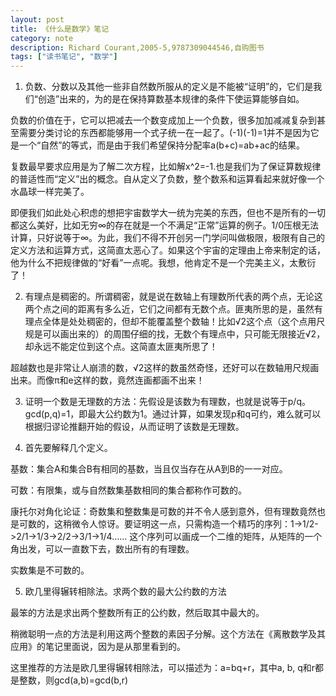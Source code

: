 ```yaml
---
layout: post
title: 《什么是数学》笔记
category: note
description: Richard Courant,2005-5,9787309044546,自购图书
tags: ["读书笔记", "数学"]
---
```


1. 负数、分数以及其他一些非自然数所服从的定义是不能被“证明”的，它们是我们“创造”出来的，为的是在保持算数基本规律的条件下使运算能够自如。

负数的价值在于，它可以把减去一个数变成加上一个负数，很多加加减减复杂到甚至需要分类讨论的东西都能够用一个式子统一在一起了。(-1)(-1)=1并不是因为它是一个“自然”的等式，而是由于我们希望保持分配率a(b+c)=ab+ac的结果。

复数最早要求应用是为了解二次方程，比如解x^2=-1.也是我们为了保证算数规律的普适性而“定义”出的概念。自从定义了负数，整个数系和运算看起来就好像一个水晶球一样完美了。

即便我们如此处心积虑的想把宇宙数学大一统为完美的东西，但也不是所有的一切都这么美好，比如无穷∞的存在就是一个不满足“正常”运算的例子。1/0压根无法计算，只好说等于∞。为此，我们不得不开创另一门学问叫做极限，极限有自己的定义方法和运算方式，这简直太恶心了。如果这个宇宙的定理由上帝来制定的话，他为什么不把规律做的“好看”一点呢。我想，他肯定不是一个完美主义，太敷衍了！

2. 有理点是稠密的。所谓稠密，就是说在数轴上有理数所代表的两个点，无论这两个点之间的距离有多么近，它们之间都有无数个点。匪夷所思的是，虽然有理点全体是处处稠密的，但却不能覆盖整个数轴！比如√2这个点（这个点用尺规是可以画出来的）的周围仔细的找，无数个有理点中，只可能无限接近√2，却永远不能定位到这个点。这简直太匪夷所思了！

超越数也是非常让人崩溃的数，√2这样的数虽然奇怪，还好可以在数轴用尺规画出来。而像π和e这样的数，竟然连画都画不出来！

3. 证明一个数是无理数的方法：先假设是该数为有理数，也就是说等于p/q。gcd(p,q)=1，即最大公约数为1。通过计算，如果发现p和q可约，难么就可以根据归谬论推翻开始的假设，从而证明了该数是无理数。

4. 首先要解释几个定义。

基数：集合A和集合B有相同的基数，当且仅当存在从A到B的一一对应。

可数：有限集，或与自然数集基数相同的集合都称作可数的。

康托尔对角化论证：奇数集和整数集是可数的并不令人感到意外，但有理数竟然也是可数的，这稍微令人惊讶。要证明这一点，只需构造一个精巧的序列：1->1/2->2/1->1/3->2/2->3/1->1/4…… 这个序列可以画成一个二维的矩阵，从矩阵的一个角出发，可以一直数下去，数出所有的有理数。

实数集是不可数的。

5. 欧几里得辗转相除法。求两个数的最大公约数的方法

最笨的方法是求出两个整数所有正的公约数，然后取其中最大的。

稍微聪明一点的方法是利用这两个整数的素因子分解。这个方法在《离散数学及其应用》的笔记里面说，因为是从那里看到的。

这里推荐的方法是欧几里得辗转相除法，可以描述为：a=bq+r，其中a, b, q和r都是整数，则gcd(a,b)=gcd(b,r)


